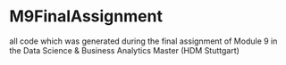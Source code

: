 # M9FinalAssignment

all code which was generated during the final assignment of Module 9 in the Data Science & Business Analytics Master (HDM Stuttgart)
